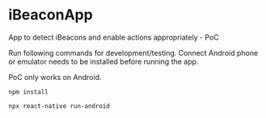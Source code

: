# iBeaconApp
App to detect iBeacons and enable actions appropriately - PoC

Run following commands for development/testing. Connect Android phone or emulator needs to be installed before running the app.

PoC only works on Android.

`npm install`

`npx react-native run-android`

